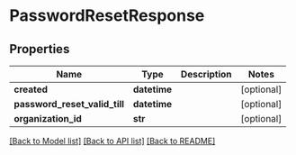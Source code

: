 # PasswordResetResponse

## Properties
Name | Type | Description | Notes
------------ | ------------- | ------------- | -------------
**created** | **datetime** |  | [optional] 
**password_reset_valid_till** | **datetime** |  | [optional] 
**organization_id** | **str** |  | [optional] 

[[Back to Model list]](../README.md#documentation-for-models) [[Back to API list]](../README.md#documentation-for-api-endpoints) [[Back to README]](../README.md)

